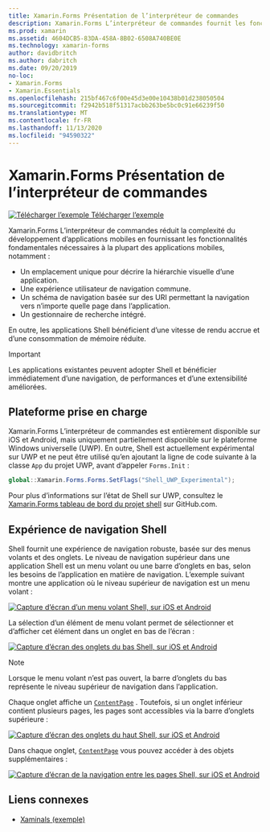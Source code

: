```yaml
---
title: Xamarin.Forms Présentation de l’interpréteur de commandes
description: Xamarin.Forms L’interpréteur de commandes fournit les fonctionnalités fondamentales nécessaires à la plupart des applications, notamment une expérience utilisateur de navigation commune, un schéma de navigation basé sur les URI et un gestionnaire de recherche intégré.
ms.prod: xamarin
ms.assetid: 4604DCB5-83DA-458A-8B02-6508A740BE0E
ms.technology: xamarin-forms
author: davidbritch
ms.author: dabritch
ms.date: 09/20/2019
no-loc:
- Xamarin.Forms
- Xamarin.Essentials
ms.openlocfilehash: 215bf467c6f00e45d3e00e10438b01d238050504
ms.sourcegitcommit: f2942b518f51317acbb263be5bc0c91e66239f50
ms.translationtype: MT
ms.contentlocale: fr-FR
ms.lasthandoff: 11/13/2020
ms.locfileid: "94590322"
---
```

# <a name="no-locxamarinforms-shell-introduction"></a>Xamarin.Forms Présentation de l’interpréteur de commandes

[![Télécharger l’exemple](~/media/shared/download.png) Télécharger l’exemple](/samples/xamarin/xamarin-forms-samples/userinterface-xaminals/)

Xamarin.Forms L’interpréteur de commandes réduit la complexité du développement d’applications mobiles en fournissant les fonctionnalités fondamentales nécessaires à la plupart des applications mobiles, notamment :

- Un emplacement unique pour décrire la hiérarchie visuelle d’une application.
- Une expérience utilisateur de navigation commune.
- Un schéma de navigation basée sur des URI permettant la navigation vers n’importe quelle page dans l’application.
- Un gestionnaire de recherche intégré.

En outre, les applications Shell bénéficient d’une vitesse de rendu accrue et d’une consommation de mémoire réduite.

> [!IMPORTANT]
> Les applications existantes peuvent adopter Shell et bénéficier immédiatement d’une navigation, de performances et d’une extensibilité améliorées.

## <a name="platform-support"></a>Plateforme prise en charge

Xamarin.Forms L’interpréteur de commandes est entièrement disponible sur iOS et Android, mais uniquement partiellement disponible sur le plateforme Windows universelle (UWP). En outre, Shell est actuellement expérimental sur UWP et ne peut être utilisé qu’en ajoutant la ligne de code suivante à la classe `App` du projet UWP, avant d’appeler `Forms.Init` :

```csharp
global::Xamarin.Forms.Forms.SetFlags("Shell_UWP_Experimental");
```

Pour plus d’informations sur l’état de Shell sur UWP, consultez le [ Xamarin.Forms tableau de bord du projet shell](https://github.com/xamarin/Xamarin.Forms/projects/54) sur GitHub.com.

## <a name="shell-navigation-experience"></a>Expérience de navigation Shell

Shell fournit une expérience de navigation robuste, basée sur des menus volants et des onglets. Le niveau de navigation supérieur dans une application Shell est un menu volant ou une barre d’onglets en bas, selon les besoins de l’application en matière de navigation. L’exemple suivant montre une application où le niveau supérieur de navigation est un menu volant :

[![Capture d’écran d’un menu volant Shell, sur iOS et Android](introduction-images/flyout.png "Menu volant Shell")](introduction-images/flyout-large.png#lightbox "Menu volant Shell")

La sélection d’un élément de menu volant permet de sélectionner et d’afficher cet élément dans un onglet en bas de l’écran :

[![Capture d’écran des onglets du bas Shell, sur iOS et Android](introduction-images/monkeys.png "Onglets du bas Shell")](introduction-images/monkeys-large.png#lightbox "Onglets du bas Shell")

> [!NOTE]
> Lorsque le menu volant n’est pas ouvert, la barre d’onglets du bas représente le niveau supérieur de navigation dans l’application.

Chaque onglet affiche un [`ContentPage`](xref:Xamarin.Forms.ContentPage) . Toutefois, si un onglet inférieur contient plusieurs pages, les pages sont accessibles via la barre d’onglets supérieure :

[![Capture d’écran des onglets du haut Shell, sur iOS et Android](introduction-images/cats.png "Onglets du haut Shell")](introduction-images/cats-large.png#lightbox "Onglets du haut Shell")

Dans chaque onglet, [`ContentPage`](xref:Xamarin.Forms.ContentPage) vous pouvez accéder à des objets supplémentaires :

[![Capture d’écran de la navigation entre les pages Shell, sur iOS et Android](introduction-images/cat-details.png "Navigation dans l’application Shell")](introduction-images/cat-details-large.png#lightbox "Navigation dans l’application Shell")

## <a name="related-links"></a>Liens connexes

- [Xaminals (exemple)](/samples/xamarin/xamarin-forms-samples/userinterface-xaminals/)
